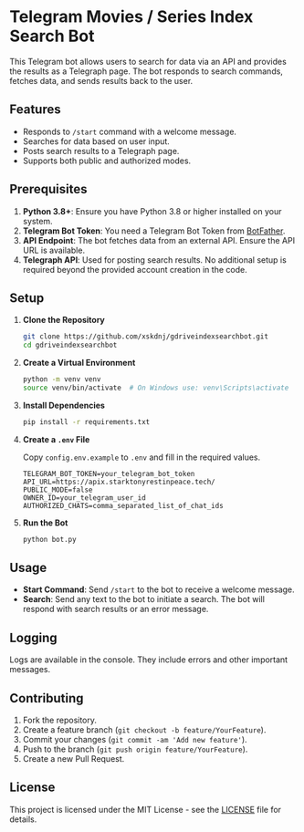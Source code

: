 # Telegram Movies / Series Index Search Bot

This Telegram bot allows users to search for data via an API and provides the results as a Telegraph page. The bot responds to search commands, fetches data, and sends results back to the user.

## Features

- Responds to `/start` command with a welcome message.
- Searches for data based on user input.
- Posts search results to a Telegraph page.
- Supports both public and authorized modes.

## Prerequisites

1. **Python 3.8+**: Ensure you have Python 3.8 or higher installed on your system.
2. **Telegram Bot Token**: You need a Telegram Bot Token from [BotFather](https://t.me/botfather).
3. **API Endpoint**: The bot fetches data from an external API. Ensure the API URL is available.
4. **Telegraph API**: Used for posting search results. No additional setup is required beyond the provided account creation in the code.

## Setup

1. **Clone the Repository**

    ```bash
    git clone https://github.com/xskdnj/gdriveindexsearchbot.git
    cd gdriveindexsearchbot
    ```

2. **Create a Virtual Environment**

    ```bash
    python -m venv venv
    source venv/bin/activate  # On Windows use: venv\Scripts\activate
    ```

3. **Install Dependencies**

    ```bash
    pip install -r requirements.txt
    ```

4. **Create a `.env` File**

    Copy `config.env.example` to `.env` and fill in the required values.

    ```env
    TELEGRAM_BOT_TOKEN=your_telegram_bot_token
    API_URL=https://apix.starktonyrestinpeace.tech/
    PUBLIC_MODE=false
    OWNER_ID=your_telegram_user_id
    AUTHORIZED_CHATS=comma_separated_list_of_chat_ids
    ```

5. **Run the Bot**

    ```bash
    python bot.py
    ```

## Usage

- **Start Command**: Send `/start` to the bot to receive a welcome message.
- **Search**: Send any text to the bot to initiate a search. The bot will respond with search results or an error message.

## Logging

Logs are available in the console. They include errors and other important messages.

## Contributing

1. Fork the repository.
2. Create a feature branch (`git checkout -b feature/YourFeature`).
3. Commit your changes (`git commit -am 'Add new feature'`).
4. Push to the branch (`git push origin feature/YourFeature`).
5. Create a new Pull Request.

## License

This project is licensed under the MIT License - see the [LICENSE](LICENSE) file for details.

